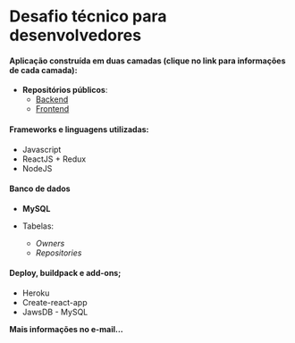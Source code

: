 # Desafio técnico para desenvolvedores

#### Aplicação construída em duas camadas (clique no link para informações de cada camada):

- **Repositórios públicos**:
  - <a href="https://github.com/lgvverde/best-repos-backend">Backend</a>
  - <a href="https://github.com/lgvverde/best-repos-frontend">Frontend</a>

#### Frameworks e linguagens utilizadas:

- Javascript
- ReactJS + Redux
- NodeJS

#### Banco de dados

- **MySQL**

- Tabelas:
  - *Owners*
  - *Repositories*

#### Deploy, buildpack e add-ons;

- Heroku
- Create-react-app
- JawsDB - MySQL



**Mais informações no e-mail...**
